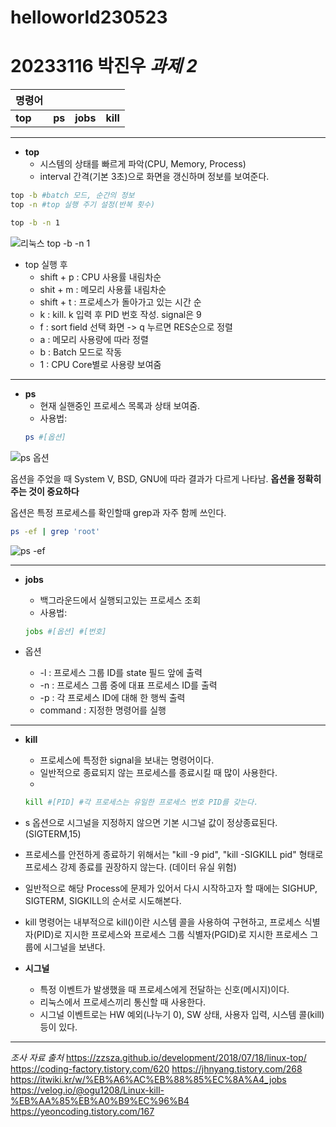 # helloworld230523
# 20233116 박진우 *과제 2*

|명령어||||
|-----|:---|---:|:---:|
|**top**|**ps**|**jobs**|**kill**|

-----------------
 + **top**
      + 시스템의 상태를 빠르게 파악(CPU, Memory, Process)
      + interval 간격(기본 3초)으로 화면을 갱신하며 정보를 보여준다.

```bash
top -b #batch 모드, 순간의 정보
top -n #top 실행 주기 설정(반복 횟수)
```
```bash
top -b -n 1
```
![리눅스 top -b -n 1](https://github.com/felltah/helloworld230523/assets/126939612/fc090729-388b-4bb8-b665-d5c5dbd87f99)
+ top 실행 후
  + shift + p : CPU 사용률 내림차순
  + shit + m : 메모리 사용률 내림차순
  + shift + t : 프로세스가 돌아가고 있는 시간 순
  + k : kill. k 입력 후 PID 번호 작성. signal은 9
  + f : sort field 선택 화면 -> q 누르면 RES순으로 정렬
  + a : 메모리 사용량에 따라 정렬
  + b : Batch 모드로 작동
  + 1 : CPU Core별로 사용량 보여줌
------------------
+ **ps**
  + 현재 실핸중인 프로세스 목록과 상태 보여줌.
  + 사용법: 
  ```bash
  ps #[옵션]
  ```
![ps 옵션](https://github.com/felltah/helloworld230523/assets/126939612/7c891c7e-ecb3-4232-9016-1b19bc3cc41f)

옵션을 주었을 때 System V, BSD, GNU에 따라 결과가 다르게 나타남.  **옵션을 정확히 주는 것이 중요하다**

옵션은 특정 프로세스를 확인할때 grep과 자주 함께 쓰인다.
```bash
ps -ef | grep 'root'
```
![ps -ef](https://github.com/felltah/helloworld230523/assets/126939612/6391b6e0-3091-497e-bec4-1cefc9976b69)

-------------------
+ **jobs**
   + 백그라운드에서 실행되고있는 프로세스 조회
   + 사용법: 
  ```bash
  jobs #[옵션] #[번호]
  ```
 
 + 옵션
     + -l : 프로세스 그룹 ID를 state 필드 앞에 출력
     + -n : 프로세스 그룹 중에 대표 프로세스 ID를 출력
     + -p : 각 프로세스 ID에 대해 한 행씩 출력
     + command : 지정한 명령어를 실행
--------------
+ **kill**
    + 프로세스에 특정한 signal을 보내는 명령어이다.
    + 일반적으로 종료되지 않는 프로세스를 종료시킬 때 많이 사용한다.
    + 
    ```bash
    kill #[PID] #각 프로세스는 유일한 프로세스 번호 PID를 갖는다.
    ```
    
+ s 옵션으로 시그널을 지정하지 않으면 기본 시그널 값이 정상종료된다. (SIGTERM,15)
+ 프로세스를 안전하게 종료하기 위해서는 "kill -9 pid", "kill -SIGKILL pid" 형태로 프로세스 강제 종료를 권장하지 않는다. (데이터 유실 위험)
+ 일반적으로 해당 Process에 문제가 있어서 다시 시작하고자 할 때에는 SIGHUP, SIGTERM, SIGKILL의 순서로 시도해본다.
+ kill 명령어는 내부적으로 kill()이란 시스템 콜을 사용하여 구현하고, 프로세스 식별자(PID)로 지시한 프로세스와 프로세스 그룹 식별자(PGID)로 지시한 프로세스 그룹에 시그널을 보낸다.

+ **시그널**
  + 특정 이벤트가 발생했을 때 프로세스에게 전달하는 신호(메시지)이다.
  + 리눅스에서 프로세스끼리 통신할 때 사용한다.
  + 시그널 이벤트로는 HW 예외(나누기 0), SW 상태, 사용자 입력, 시스템 콜(kill) 등이 있다.
-------------------------------------------------------
*조사 자료 출처*
https://zzsza.github.io/development/2018/07/18/linux-top/
https://coding-factory.tistory.com/620
https://jhnyang.tistory.com/268
https://itwiki.kr/w/%EB%A6%AC%EB%88%85%EC%8A%A4_jobs
https://velog.io/@ogu1208/Linux-kill-%EB%AA%85%EB%A0%B9%EC%96%B4
https://yeoncoding.tistory.com/167
